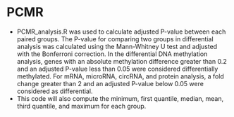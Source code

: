 # PCMR
- PCMR_analysis.R was used to calculate adjusted P-value between each paired groups. 
The P-value for comparing two groups in differential analysis was calculated using the Mann-Whitney U test and adjusted with the Bonferroni correction. In the differential DNA methylation analysis, genes with an absolute methylation difference greater than 0.2 and an adjusted P-value less than 0.05 were considered differentially methylated. For mRNA, microRNA, circRNA, and protein analysis, a fold change greater than 2 and an adjusted P-value below 0.05 were considered as differential.
- This code will also compute the minimum, first quantile, median, mean, third quantile, and maximum for each group.
